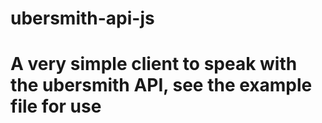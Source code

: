 # ubersmith-api-js

# A very simple client to speak with the ubersmith API, see the example file for use
